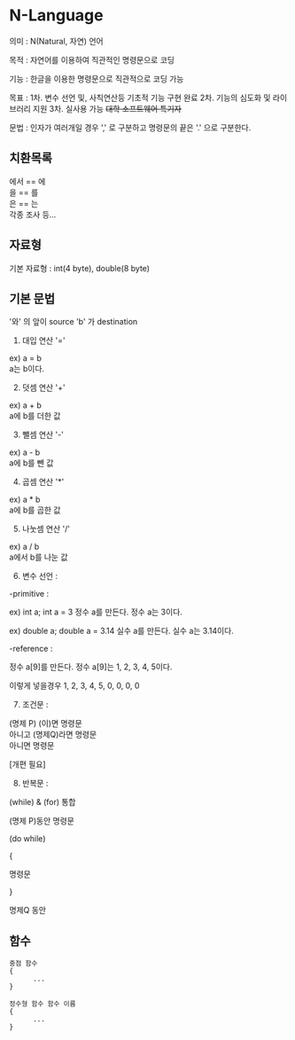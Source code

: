 # N-Language

의미 : N(Natural, 자연) 언어

목적 : 자연어를 이용하여 직관적인 명령문으로 코딩

기능 : 한글을 이용한 명령문으로 직관적으로 코딩 가능

목표 : 1차. 변수 선언 및, 사칙연산등 기초적 기능 구현 완료
      2차. 기능의 심도화 및 라이브러리 지원
      3차. 실사용 가능 ~~대학 소프트웨어 특기자~~

문법 : 인자가 여러개일 경우 ',' 로 구분하고 명령문의 끝은 '.' 으로 구분한다.

## 치환목록

에서 == 에  
을 == 를  
은 == 는   
각종 조사 등...

## 자료형

기본 자료형 : int(4 byte), double(8 byte)

## 기본 문법

'와' 의 앞이 source 'b' 가 destination

1. 대입 연산 '='

ex) a = b  
a는 b이다.

2. 덧셈 연산 '+'

ex) a + b  
a에 b를 더한 값

3. 뺄셈 연산 '-'

ex) a - b  
a에 b를 뺀 값

4. 곱셈 연산 '*'

ex) a * b  
a에 b를 곱한 값

5. 나눗셈 연산 '/'

ex) a / b  
a에서 b를 나눈 값

6. 변수 선언 :

-primitive :

ex) int a; int a = 3
정수 a를 만든다.
정수 a는 3이다.

ex) double a; double a = 3.14
실수 a를 만든다.
실수 a는 3.14이다.

-reference :

정수 a[9]를 만든다.
정수 a[9]는 1, 2, 3, 4, 5이다.

이렇게 넣을경우 1, 2, 3, 4, 5, 0, 0, 0, 0

7. 조건문 :

(명제 P) (이)면 명령문  
아니고 (명제Q)라면 명령문  
아니면 명령문

[개편 필요]

8. 반복문 :

(while) & (for) 통합

(명제 P)동안 명령문

(do while)

{

명령문

}

명제Q 동안

## 함수

```
중점 함수
{
      ...
}
```

```
정수형 함수 함수 이름
{
      ...
}
```
